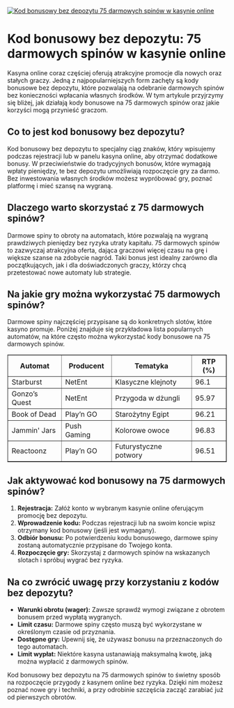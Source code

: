[![Kod bonusowy bez depozytu 75 darmowych spinów w kasynie online](https://123-caf.pages.dev/gitsignup.png)](https://vrmoo.ru/Bt82HjjY)

<h1>Kod bonusowy bez depozytu: 75 darmowych spinów w kasynie online</h1> <p>Kasyna online coraz częściej oferują atrakcyjne promocje dla nowych oraz stałych graczy. Jedną z najpopularniejszych form zachęty są kody bonusowe bez depozytu, które pozwalają na odebranie darmowych spinów bez konieczności wpłacania własnych środków. W tym artykule przyjrzymy się bliżej, jak działają kody bonusowe na 75 darmowych spinów oraz jakie korzyści mogą przynieść graczom.</p>  <h2>Co to jest kod bonusowy bez depozytu?</h2> <p>Kod bonusowy bez depozytu to specjalny ciąg znaków, który wpisujemy podczas rejestracji lub w panelu kasyna online, aby otrzymać dodatkowe bonusy. W przeciwieństwie do tradycyjnych bonusów, które wymagają wpłaty pieniędzy, te bez depozytu umożliwiają rozpoczęcie gry za darmo. Bez inwestowania własnych środków możesz wypróbować gry, poznać platformę i mieć szansę na wygraną.</p>  <h2>Dlaczego warto skorzystać z 75 darmowych spinów?</h2> <p>Darmowe spiny to obroty na automatach, które pozwalają na wygraną prawdziwych pieniędzy bez ryzyka utraty kapitału. 75 darmowych spinów to zazwyczaj atrakcyjna oferta, dająca graczowi więcej czasu na grę i większe szanse na zdobycie nagród. Taki bonus jest idealny zarówno dla początkujących, jak i dla doświadczonych graczy, którzy chcą przetestować nowe automaty lub strategie.</p>  <h2>Na jakie gry można wykorzystać 75 darmowych spinów?</h2> <p>Darmowe spiny najczęściej przypisane są do konkretnych slotów, które kasyno promuje. Poniżej znajduje się przykładowa lista popularnych automatów, na które często można wykorzystać kody bonusowe na 75 darmowych spinów.</p>  <table border="1" cellpadding="8" cellspacing="0">   <thead>     <tr>       <th>Automat</th>       <th>Producent</th>       <th>Tematyka</th>       <th>RTP (%)</th>     </tr>   </thead>   <tbody>     <tr>       <td>Starburst</td>       <td>NetEnt</td>       <td>Klasyczne klejnoty</td>       <td>96.1</td>     </tr>     <tr>       <td>Gonzo’s Quest</td>       <td>NetEnt</td>       <td>Przygoda w dżungli</td>       <td>95.97</td>     </tr>     <tr>       <td>Book of Dead</td>       <td>Play’n GO</td>       <td>Starożytny Egipt</td>       <td>96.21</td>     </tr>     <tr>       <td>Jammin' Jars</td>       <td>Push Gaming</td>       <td>Kolorowe owoce</td>       <td>96.83</td>     </tr>     <tr>       <td>Reactoonz</td>       <td>Play’n GO</td>       <td>Futurystyczne potwory</td>       <td>96.51</td>     </tr>   </tbody> </table>  <h2>Jak aktywować kod bonusowy na 75 darmowych spinów?</h2> <ol>   <li><strong>Rejestracja:</strong> Załóż konto w wybranym kasynie online oferującym promocję bez depozytu.</li>   <li><strong>Wprowadzenie kodu:</strong> Podczas rejestracji lub na swoim koncie wpisz otrzymany kod bonusowy (jeśli jest wymagany).</li>   <li><strong>Odbiór bonusu:</strong> Po potwierdzeniu kodu bonusowego, darmowe spiny zostaną automatycznie przypisane do Twojego konta.</li>   <li><strong>Rozpoczęcie gry:</strong> Skorzystaj z darmowych spinów na wskazanych slotach i spróbuj wygrać bez ryzyka.</li> </ol>  <h2>Na co zwrócić uwagę przy korzystaniu z kodów bez depozytu?</h2> <ul>   <li><strong>Warunki obrotu (wager):</strong> Zawsze sprawdź wymogi związane z obrotem bonusem przed wypłatą wygranych.</li>   <li><strong>Limit czasu:</strong> Darmowe spiny często muszą być wykorzystane w określonym czasie od przyznania.</li>   <li><strong>Dostępne gry:</strong> Upewnij się, że używasz bonusu na przeznaczonych do tego automatach.</li>   <li><strong>Limit wypłat:</strong> Niektóre kasyna ustanawiają maksymalną kwotę, jaką można wypłacić z darmowych spinów.</li> </ul>  <p>Kod bonusowy bez depozytu na 75 darmowych spinów to świetny sposób na rozpoczęcie przygody z kasynem online bez ryzyka. Dzięki nim możesz poznać nowe gry i techniki, a przy odrobinie szczęścia zacząć zarabiać już od pierwszych obrotów.</p>